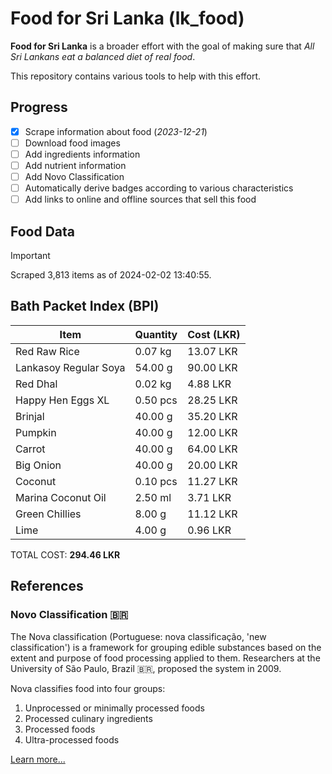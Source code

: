 # Food for Sri Lanka (lk_food)

**Food for Sri Lanka** is a broader effort with the goal of making sure that *All Sri Lankans eat a balanced diet of real food*.

This repository contains various tools to help with this effort.

## Progress

* [X] Scrape information about food (*2023-12-21*)
* [ ] Download food images
* [ ] Add ingredients information
* [ ] Add nutrient information
* [ ] Add Novo Classification
* [ ] Automatically derive badges according to various characteristics
* [ ] Add links to online and offline sources that sell this food

## Food Data

> [!IMPORTANT]
> Scraped 3,813 items as of 2024-02-02 13:40:55.

## Bath Packet Index (BPI)

Item | Quantity | Cost (LKR)
--- | --- | ---
Red Raw Rice | 0.07 kg | 13.07 LKR
Lankasoy Regular Soya | 54.00 g | 90.00 LKR
Red Dhal | 0.02 kg | 4.88 LKR
Happy Hen Eggs XL | 0.50 pcs | 28.25 LKR
Brinjal | 40.00 g | 35.20 LKR
Pumpkin | 40.00 g | 12.00 LKR
Carrot | 40.00 g | 64.00 LKR
Big Onion | 40.00 g | 20.00 LKR
Coconut | 0.10 pcs | 11.27 LKR
Marina Coconut Oil | 2.50 ml | 3.71 LKR
Green Chillies | 8.00 g | 11.12 LKR
Lime | 4.00 g | 0.96 LKR

TOTAL COST: **294.46 LKR**

## References

### Novo Classification 🇧🇷

The Nova classification (Portuguese: nova classificação, 'new classification') is a framework for grouping edible substances based on the extent and purpose of food processing applied to them. Researchers at the University of São Paulo, Brazil 🇧🇷, proposed the system in 2009.

Nova classifies food into four groups:

1. Unprocessed or minimally processed foods
2. Processed culinary ingredients
3. Processed foods
4. Ultra-processed foods

[Learn more...](https://en.wikipedia.org/wiki/Nova_classification)
